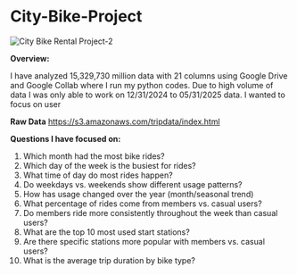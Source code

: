 # City-Bike-Project

![City Bike Rental Project-2](https://github.com/user-attachments/assets/781ceda3-b50a-4a4d-aec3-1b11499122c9)

**Overview:**

I have analyzed 15,329,730 million data with 21 columns using Google Drive and Google Collab where I run my python codes. Due to high volume of data I was only able to work on 12/31/2024 to 05/31/2025 data. I wanted to focus on user 

**Raw Data**
https://s3.amazonaws.com/tripdata/index.html

**Questions I have focused on:**
1. Which month had the most bike rides?
2. Which day of the week is the busiest for rides?
3. What time of day do most rides happen?
4. Do weekdays vs. weekends show different usage patterns?
5. How has usage changed over the year (month/seasonal trend)
6. What percentage of rides come from members vs. casual users?
7. Do members ride more consistently throughout the week than casual users?
8. What are the top 10 most used start stations?
9. Are there specific stations more popular with members vs. casual users?
10. What is the average trip duration by bike type?
